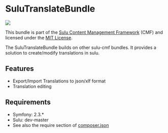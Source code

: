 SuluTranslateBundle
=================
[![](https://travis-ci.org/sulu-cmf/SuluTranslateBundle.png)](https://travis-ci.org/sulu-cmf/SuluTranslateBundle)

This bundle is part of the [Sulu Content Management Framework](https://github.com/sulu-cmf/sulu-standard) (CMF) and licensed under the [MIT License](https://github.com/sulu-cmf/SuluTranslateBundle/blob/develop/LICENSE).

The SuluTranslateBundle builds on other sulu-cmf bundles. It provides a solution to create/modify translations in sulu.

## Features

* Export/Import Translations to json/xlf format
* Translation editing 

## Requirements

* Symfony: 2.3.*
* Sulu: dev-master
* See also the require section of [composer.json](https://github.com/sulu-cmf/SuluTranslateBundle/blob/develop/composer.json)
